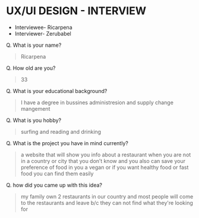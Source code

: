 # UX/UI DESIGN - INTERVIEW

- Interviewee- Ricarpena
- Interviewer- Zerubabel

Q. What is your name?

> Ricarpena

Q. How old are you?

> 33

Q. What is your educational background?

> I have a degree in bussines administresion and supply change mangement

Q. What is you hobby?

> surfing and reading and drinking

Q. What is the project you have in mind currently?

> a website that will show you info about a restaurant when you are not in a
> country or city that you don’t know and you also can save your preference of
> food in you a vegan or if you want healthy food or fast food you can find them
> easily

Q. how did you came up with this idea?

> my family own 2 restaurants in our country and most people will come to the
> restaurants and leave b/c they can not find what they're looking for
